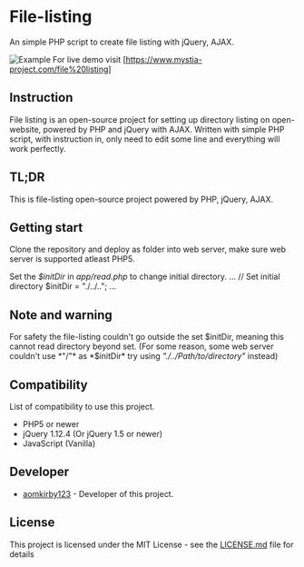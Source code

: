 # File-listing
An simple PHP script to create file listing with jQuery, AJAX.

![Example](https://raw.githubusercontent.com/aomkirby123/file-listing/master/screenshot/Example.jpg)
For live demo visit [https://www.mystia-project.com/file%20listing]

## Instruction
File listing is an open-source project for setting up directory listing on open-website, powered by PHP and jQuery with AJAX.
Written with simple PHP script, with instruction in, only need to edit some line and everything will work perfectly.

## TL;DR
This is file-listing open-source project powered by PHP, jQuery, AJAX.

## Getting start
Clone the repository and deploy as folder into web server, make sure web server is supported atleast PHP5.

Set the *$initDir* in *app/read.php* to change initial directory.
...
  // Set initial directory
  $initDir = "./../..";
...

## Note and warning
For safety the file-listing couldn't go outside the set $initDir, meaning this cannot read directory beyond set.
(For some reason, some web server couldn't use *"/"* as *$initDir* try using *"./../Path/to/directory"* instead)

## Compatibility
List of compatibility to use this project.

* PHP5 or newer
* jQuery 1.12.4 (Or jQuery 1.5 or newer)
* JavaScript (Vanilla)

## Developer
* [aomkirby123](https://www.github.com/aomkirby123) - Developer of this project.

## License
This project is licensed under the MIT License - see the [LICENSE.md](LICENSE.md) file for details
